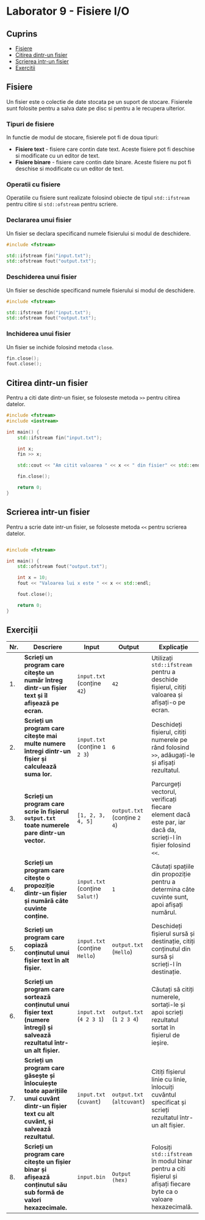# Laborator 9 - Fisiere I/O

## Cuprins

- [Fisiere](#fisiere)
- [Citirea dintr-un fisier](#citirea-dintr-un-fisier)
- [Scrierea intr-un fisier](#scrierea-intr-un-fisier)
- [Exercitii](#exercitii)

## Fisiere

Un fisier este o colectie de date stocata pe un suport de stocare. Fisierele sunt folosite pentru a salva date pe disc si pentru a le recupera ulterior.

### Tipuri de fisiere

In functie de modul de stocare, fisierele pot fi de doua tipuri:

- **Fisiere text** - fisiere care contin date text. Aceste fisiere pot fi deschise si modificate cu un editor de text.
- **Fisiere binare** - fisiere care contin date binare. Aceste fisiere nu pot fi deschise si modificate cu un editor de text.

### Operatii cu fisiere

Operatiile cu fisiere sunt realizate folosind obiecte de tipul `std::ifstream` pentru citire si `std::ofstream` pentru scriere.

### Declararea unui fisier

Un fisier se declara specificand numele fisierului si modul de deschidere.

```cpp
#include <fstream>

std::ifstream fin("input.txt");
std::ofstream fout("output.txt");
```

### Deschiderea unui fisier

Un fisier se deschide specificand numele fisierului si modul de deschidere.

```cpp
#include <fstream>

std::ifstream fin("input.txt");
std::ofstream fout("output.txt");
```

### Inchiderea unui fisier

Un fisier se inchide folosind metoda `close`.

```cpp
fin.close();
fout.close();
```

## Citirea dintr-un fisier

Pentru a citi date dintr-un fisier, se foloseste metoda `>>` pentru citirea datelor.

```cpp
#include <fstream>
#include <iostream>

int main() {
    std::ifstream fin("input.txt");

    int x;
    fin >> x;

    std::cout << "Am citit valoarea " << x << " din fisier" << std::endl;

    fin.close();

    return 0;
}
```

## Scrierea intr-un fisier

Pentru a scrie date intr-un fisier, se foloseste metoda `<<` pentru scrierea datelor.

```cpp

#include <fstream>

int main() {
    std::ofstream fout("output.txt");

    int x = 10;
    fout << "Valoarea lui x este " << x << std::endl;

    fout.close();

    return 0;
}
```

## Exerciții

| Nr. | Descriere                                                                                                                                        | Input                          | Output                       | Explicație                                                                                                                                                             |
|-----|--------------------------------------------------------------------------------------------------------------------------------------------------|--------------------------------|------------------------------|------------------------------------------------------------------------------------------------------------------------------------------------------------------------|
| 1.  | **Scrieți un program care citește un număr întreg dintr-un fișier text și îl afișează pe ecran.**                                                 | `input.txt` (conține `42`)     | `42`                         | Utilizați `std::ifstream` pentru a deschide fișierul, citiți valoarea și afișați-o pe ecran.                                                                            |
| 2.  | **Scrieți un program care citește mai multe numere întregi dintr-un fișier și calculează suma lor.**                                              | `input.txt` (conține `1 2 3`)  | `6`                          | Deschideți fișierul, citiți numerele pe rând folosind `>>`, adăugați-le și afișați rezultatul.                                                                          |
| 3.  | **Scrieți un program care scrie în fișierul `output.txt` toate numerele pare dintr-un vector.**                                                   | `[1, 2, 3, 4, 5]`              | `output.txt` (conține `2 4`) | Parcurgeți vectorul, verificați fiecare element dacă este par, iar dacă da, scrieți-l în fișier folosind `<<`.                                                         |
| 4.  | **Scrieți un program care citește o propoziție dintr-un fișier și numără câte cuvinte conține.**                                                  | `input.txt` (conține `Salut!`) | `1`                          | Căutați spațiile din propoziție pentru a determina câte cuvinte sunt, apoi afișați numărul.                                                                            |
| 5.  | **Scrieți un program care copiază conținutul unui fișier text în alt fișier.**                                                                    | `input.txt` (conține `Hello`)  | `output.txt` (`Hello`)       | Deschideți fișierul sursă și destinație, citiți conținutul din sursă și scrieți-l în destinație.                                                                       |
| 6.  | **Scrieți un program care sortează conținutul unui fișier text (numere întregi) și salvează rezultatul într-un alt fișier.**               | `input.txt` (`4 2 3 1`)        | `output.txt` (`1 2 3 4`)     | Căutați să citiți numerele, sortați-le și apoi scrieți rezultatul sortat în fișierul de ieșire.                                                                        |
| 7.  | **Scrieți un program care găsește și înlocuiește toate aparițiile unui cuvânt dintr-un fișier text cu alt cuvânt, și salvează rezultatul.** | `input.txt` (`cuvant`)         | `output.txt` (`altcuvant`)   | Citiți fișierul linie cu linie, înlocuiți cuvântul specificat și scrieți rezultatul într-un alt fișier.                                                               |
| 8.  | **Scrieți un program care citește un fișier binar și afișează conținutul său sub formă de valori hexazecimale.**                        | `input.bin`                    | `Output (hex)`               | Folosiți `std::ifstream` în modul binar pentru a citi fișierul și afișați fiecare byte ca o valoare hexazecimală.                                                      |
